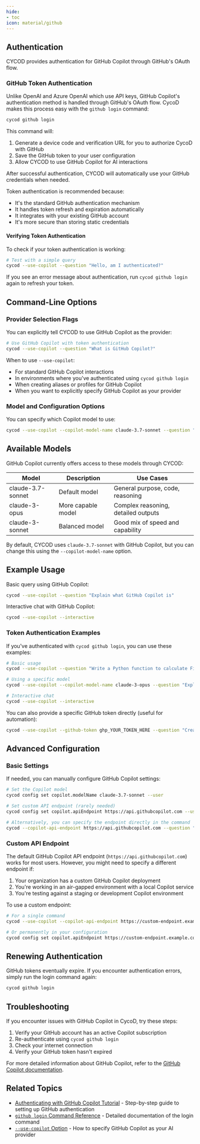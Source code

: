 ```yaml
---
hide:
- toc
icon: material/github
---
```


## Authentication

CYCOD provides authentication for GitHub Copilot through GitHub's OAuth flow.

### GitHub Token Authentication

Unlike OpenAI and Azure OpenAI which use API keys, GitHub Copilot's authentication method is handled through GitHub's OAuth flow. CycoD makes this process easy with the `github login` command:

```bash
cycod github login
```

This command will:

1. Generate a device code and verification URL for you to authorize CycoD with GitHub
2. Save the GitHub token to your user configuration
3. Allow CYCOD to use GitHub Copilot for AI interactions

After successful authentication, CYCOD will automatically use your GitHub credentials when needed.

Token authentication is recommended because:

- It's the standard GitHub authentication mechanism
- It handles token refresh and expiration automatically
- It integrates with your existing GitHub account
- It's more secure than storing static credentials

#### Verifying Token Authentication

To check if your token authentication is working:

```bash
# Test with a simple query
cycod --use-copilot --question "Hello, am I authenticated?"
```

If you see an error message about authentication, run `cycod github login` again to refresh your token.

## Command-Line Options

### Provider Selection Flags

You can explicitly tell CYCOD to use GitHub Copilot as the provider:

```bash
# Use GitHub Copilot with token authentication
cycod --use-copilot --question "What is GitHub Copilot?"
```

When to use `--use-copilot`:
- For standard GitHub Copilot interactions
- In environments where you've authenticated using `cycod github login`
- When creating aliases or profiles for GitHub Copilot
- When you want to explicitly specify GitHub Copilot as your provider

### Model and Configuration Options

You can specify which Copilot model to use:

```bash
cycod --use-copilot --copilot-model-name claude-3.7-sonnet --question "Explain quantum computing"
```

## Available Models

GitHub Copilot currently offers access to these models through CYCOD:

| Model | Description | Use Cases |
|-------|-------------|-----------|
| claude-3.7-sonnet | Default model | General purpose, code, reasoning |
| claude-3-opus | More capable model | Complex reasoning, detailed outputs |
| claude-3-sonnet | Balanced model | Good mix of speed and capability |

By default, CYCOD uses `claude-3.7-sonnet` with GitHub Copilot, but you can change this using the `--copilot-model-name` option.

## Example Usage

Basic query using GitHub Copilot:

```bash title="Basic query"
cycod --use-copilot --question "Explain what GitHub Copilot is"
```

Interactive chat with GitHub Copilot:

```bash title="Interactive chat"
cycod --use-copilot --interactive
```

### Token Authentication Examples

If you've authenticated with `cycod github login`, you can use these examples:

```bash title="GitHub Copilot usage"
# Basic usage
cycod --use-copilot --question "Write a Python function to calculate Fibonacci numbers"

# Using a specific model
cycod --use-copilot --copilot-model-name claude-3-opus --question "Explain quantum computing"

# Interactive chat
cycod --use-copilot --interactive
```

You can also provide a specific GitHub token directly (useful for automation):

```bash title="Using a specific GitHub token"
cycod --use-copilot --github-token ghp_YOUR_TOKEN_HERE --question "Create a React component"
```

## Advanced Configuration

### Basic Settings

If needed, you can manually configure GitHub Copilot settings:

```bash
# Set the Copilot model
cycod config set copilot.modelName claude-3.7-sonnet --user

# Set custom API endpoint (rarely needed)
cycod config set copilot.apiEndpoint https://api.githubcopilot.com --user

# Alternatively, you can specify the endpoint directly in the command
cycod --copilot-api-endpoint https://api.githubcopilot.com --question "Write a Python function that sorts a list"
```

### Custom API Endpoint

The default GitHub Copilot API endpoint (`https://api.githubcopilot.com`) works for most users. However, you might need to specify a different endpoint if:

1. Your organization has a custom GitHub Copilot deployment
2. You're working in an air-gapped environment with a local Copilot service
3. You're testing against a staging or development Copilot environment

To use a custom endpoint:

```bash
# For a single command
cycod --use-copilot --copilot-api-endpoint https://custom-endpoint.example.com --question "Hello"

# Or permanently in your configuration
cycod config set copilot.apiEndpoint https://custom-endpoint.example.com --user
```

## Renewing Authentication

GitHub tokens eventually expire. If you encounter authentication errors, simply run the login command again:

```bash
cycod github login
```

## Troubleshooting

If you encounter issues with GitHub Copilot in CycoD, try these steps:

1. Verify your GitHub account has an active Copilot subscription
2. Re-authenticate using `cycod github login`
3. Check your internet connection
4. Verify your GitHub token hasn't expired

For more detailed information about GitHub Copilot, refer to the [GitHub Copilot documentation](https://docs.github.com/en/copilot).

## Related Topics

- [Authenticating with GitHub Copilot Tutorial](../tutorials/github-copilot-auth.md) - Step-by-step guide to setting up GitHub authentication
- [`github login` Command Reference](../reference/cli/github/login.md) - Detailed documentation of the login command
- [`--use-copilot` Option](../reference/cli/options/use-copilot.md) - How to specify GitHub Copilot as your AI provider